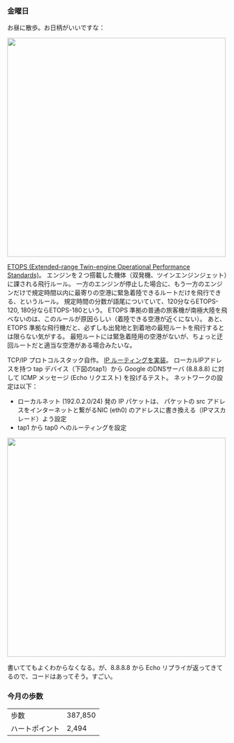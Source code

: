 ### 金曜日

お昼に散歩。お日柄がいいですな：

<img src="https://i.imgur.com/QvlmC0w.jpeg" width="500">

[ETOPS (Extended-range Twin-engine Operational Performance Standards)](https://ja.wikipedia.org/wiki/ETOPS)。
エンジンを２つ搭載した機体（双発機、ツインエンジンジェット）に課される飛行ルール。
一方のエンジンが停止した場合に、もう一方のエンジンだけで規定時間以内に最寄りの空港に緊急着陸できるルートだけを飛行できる、というルール。
規定時間の分数が語尾についていて、120分ならETOPS-120, 180分ならETOPS-180という。
ETOPS 準拠の普通の旅客機が南極大陸を飛べないのは、このルールが原因らしい（着陸できる空港が近くにない）。
あと、ETOPS 準拠な飛行機だと、必ずしも出発地と到着地の最短ルートを飛行するとは限らない気がする。
最短ルートには緊急着陸用の空港がないが、ちょっと迂回ルートだと適当な空港がある場合みたいな。


TCP/IP プロトコルスタック自作。
[IP ルーティングを実装](https://github.com/toasa/microps/commit/b82ca786b62be97e737e7aeed21606c053ecca0e)。
ローカルIPアドレスを持つ tap デバイス（下図のtap1）から
Google のDNSサーバ (8.8.8.8) に対して ICMP メッセージ (Echo リクエスト) を投げるテスト。
ネットワークの設定は以下：

* ローカルネット (192.0.2.0/24) 発の IP パケットは、 パケットの src アドレスをインターネットと繋がるNIC (eth0) のアドレスに書き換える（IPマスカレード）よう設定
* tap1 から tap0 へのルーティングを設定

<img src="https://i.imgur.com/9Khf2FQ.jpeg" width="500">

書いててもよくわからなくなる。が、8.8.8.8 から Echo リプライが返ってきてるので、コードはあってそう。すごい。

### 今月の歩数

|||
|---|---|
|歩数|387,850|
|ハートポイント|2,494|
